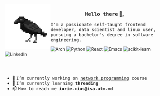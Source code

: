 <img width="150px" align="left" src="https://raw.githubusercontent.com/IuraCPersonal/IuraCPersonal/main/crow.gif">

<h3 align="center"><samp>Hello there</samp> 👋,</h3>

<p><samp>I'm a passionate self-taught frontend developer, data scientist and linux user, pursuing a bachelor's degree in software engineering.</samp></p>

![Arch](https://img.shields.io/badge/Arch%20Linux-1793D1?logo=arch-linux&logoColor=fff&style=for-the-badge)
![Python](https://img.shields.io/badge/python-3670A0?style=for-the-badge&logo=python&logoColor=ffdd54)
![React](https://img.shields.io/badge/react-%2320232a.svg?style=for-the-badge&logo=react&logoColor=%2361DAFB)
![Emacs](https://img.shields.io/badge/Emacs-%237F5AB6.svg?&style=for-the-badge&logo=gnu-emacs&logoColor=white)
![scikit-learn](https://img.shields.io/badge/scikit--learn-%23F7931E.svg?style=for-the-badge&logo=scikit-learn&logoColor=white)
![LinkedIn](https://img.shields.io/badge/linkedin-%230077B5.svg?style=for-the-badge&logo=linkedin&logoColor=white)

<br />
<br />


<ul>
   <li>🔭 <samp>I’m currently working on <a href="https://github.com/IuraCPersonal/network-programming">network programming</a> course</samp></li>
   <li>🌱 <samp>I’m currently learning <b>threading</b></samp></li>
   <li>📫 <samp>How to reach me <b>iurie.cius@isa.utm.md</b></samp></li>
</ul>
